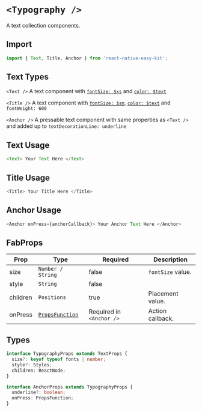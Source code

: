 # `<Typography />`

A text collection components.

## Import

```ts
import { Text, Title, Anchor } from 'react-native-easy-kit';
```

## Text Types

`<Text />` A text component with [`fontSize: $xs`](docs/Types.md) and [`color: $text`](docs/Types.md)

`<Title />` A text component with [`fontSize: $sm`](docs/Types.md), [`color: $text`](docs/Types.md) and `fontWeight: 600`

`<Anchor />` A pressable text component with same properties as `<Text />` and added up to `textDecorationLine: underline`

## Text Usage

```ts
<Text> Your Text Here </Text>
```

## Title Usage

```ts
<Title> Your Title Here </Title>
```

## Anchor Usage

```ts
<Anchor onPress={anchorCallback}> Your Anchor Text Here </Anchor>
```

## FabProps

| Prop     | Type                             | Required                 | Description       |
| -------- | -------------------------------- | ------------------------ | ----------------- |
| size     | `Number / String`                | false                    | `fontSize` value. |
| style    | `String`                         | false                    |                   |
| children | `Positions`                      | true                     | Placement value.  |
| onPress  | [`PropsFunction`](docs/Types.md) | Required in `<Anchor />` | Action callback.  |

## Types

```ts
interface TypographyProps extends TextProps {
  size?: keyof typeof fonts | number;
  style?: Styles;
  children: ReactNode;
}
```

```ts
interface AnchorProps extends TypographyProps {
  underline?: boolean;
  onPress: PropsFunction;
}
```
